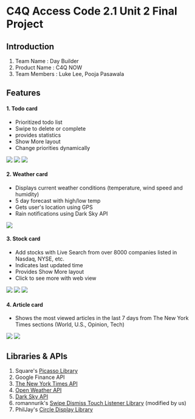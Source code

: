 # C4Q Access Code 2.1 Unit 2 Final Project

## Introduction

1. Team Name : Day Builder
2. Product Name : C4Q NOW
3. Team Members : Luke Lee, Pooja Pasawala



## Features

#### 1. Todo card

* Prioritized todo list
* Swipe to delete or complete
* provides statistics
* Show More layout
* Change priorities dynamically

![](https://github.com/lukesterlee/DayBuilder/blob/master/sample/todo_top.png)
![](https://github.com/lukesterlee/DayBuilder/blob/master/sample/task_add.png)
![](https://github.com/lukesterlee/DayBuilder/blob/master/sample/statistics.png)

#### 2. Weather card

* Displays current weather conditions (temperature, wind speed and humidity)
* 5 day forecast with high/low temp
* Gets user's location using GPS
* Rain notifications using Dark Sky API

![](https://github.com/lukesterlee/DayBuilder/blob/master/sample/front.png)

#### 3. Stock card

* Add stocks with Live Search from over 8000 companies listed in Nasdaq, NYSE, etc.
* Indicates last updated time
* Provides Show More layout
* Click to see more with web view

![](https://github.com/lukesterlee/DayBuilder/blob/master/sample/stock.png)
![](https://github.com/lukesterlee/DayBuilder/blob/master/sample/stock_add.png)
![](https://github.com/lukesterlee/DayBuilder/blob/master/sample/stock_webview.png)

#### 4. Article card

* Shows the most viewed articles in the last 7 days from The New York Times sections (World, U.S., Opinion, Tech)

![](https://github.com/lukesterlee/DayBuilder/blob/master/sample/article_top.png)
![](https://github.com/lukesterlee/DayBuilder/blob/master/sample/article_bottom.png)


## Libraries & APIs

1. Square's [Picasso Library](http://square.github.io/picasso/)
2. Google Finance API
3. [The New York Times API](http://developer.nytimes.com/docs)
4. [Open Weather API](http://openweathermap.org/api)
5. [Dark Sky API](https://developer.forecast.io/docs)
6. romannurik's [Swipe Dismiss Touch Listener Library](https://github.com/romannurik/Android-SwipeToDismiss) (modified by us)
7. PhilJay's [Circle Display Library](https://github.com/PhilJay/CircleDisplay)

